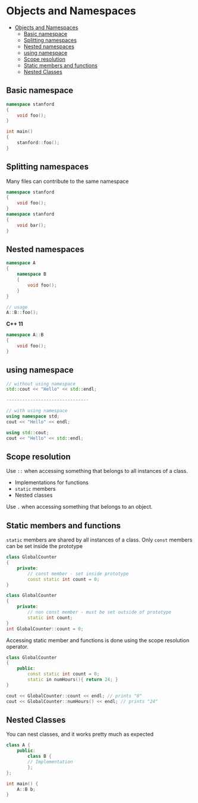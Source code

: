 # Objects and Namespaces
- [Objects and Namespaces](#objects-and-namespaces)
  - [Basic namespace](#basic-namespace)
  - [Splitting namespaces](#splitting-namespaces)
  - [Nested namespaces](#nested-namespaces)
  - [using namespace](#using-namespace)
  - [Scope resolution](#scope-resolution)
  - [Static members and functions](#static-members-and-functions)
  - [Nested Classes](#nested-classes)

## Basic namespace
```cpp
namespace stanford
{
    void foo();
}

int main()
{
    stanford::foo();
}

```

## Splitting namespaces
Many files can contribute to the same namespace
```cpp
namespace stanford
{
    void foo();
}
namespace stanford
{
    void bar();
}
```

## Nested namespaces
```cpp
namespace A
{
    namespace B
    {
        void foo();
    }
}

// usage
A::B::foo();
```

**C++ 11**
```cpp
namespace A::B
{
    void foo();
}
```


## using namespace
```cpp
// without using namespace
std::cout << "Hello" << std::endl;

-------------------------------

// with using namespace
using namespace std;
cout << "Hello" << endl;
```

```cpp
using std::cout;
cout << "Hello" << std::endl;
```

## Scope resolution

Use `::` when accessing something that belongs to all instances of a class.
- Implementations for functions
- `static` members
- Nested classes

Use `.` when accessing something that belongs to an object.

## Static members and functions
`static` members are shared by all instances of a class.
Only `const` members can be set inside the prototype
```cpp
class GlobalCounter
{
    private:
        // const member - set inside prototype
        const static int count = 0;
}
```

```cpp
class GlobalCounter
{
    private:
        // non const member - must be set outside of prototype
        static int count;
}
int GlobalCounter::count = 0;
```
Accessing static member and functions is done using the scope resolution operator.
```cpp
class GlobalCounter
{
    public:
        const static int count = 0;
        static in numHours(){ return 24; }
}

cout << GlobalCounter::count << endl; // prints "0"
cout << GlobalCounter::numHours() << endl; // prints "24"
```

## Nested Classes
You can nest classes, and it works pretty much as expected
```cpp
class A {
    public:
        class B {
        // Implementation
        };
};

int main() {
    A::B b;
}
```